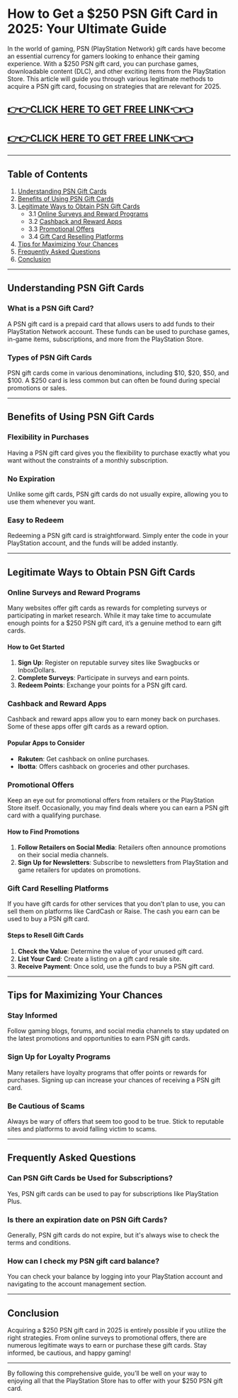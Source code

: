 # How to Get a $250 PSN Gift Card in 2025: Your Ultimate Guide


In the world of gaming, PSN (PlayStation Network) gift cards have become an essential currency for gamers looking to enhance their gaming experience. With a $250 PSN gift card, you can purchase games, downloadable content (DLC), and other exciting items from the PlayStation Store. This article will guide you through various legitimate methods to acquire a PSN gift card, focusing on strategies that are relevant for 2025.

[👉👉CLICK HERE TO GET FREE LINK👈👈](https://appbitly.com/kRfMR)
--
[👉👉CLICK HERE TO GET FREE LINK👈👈](https://appbitly.com/kRfMR)
--
---

## Table of Contents
1. [Understanding PSN Gift Cards](#understanding-psn-gift-cards)
2. [Benefits of Using PSN Gift Cards](#benefits-of-using-psn-gift-cards)
3. [Legitimate Ways to Obtain PSN Gift Cards](#legitimate-ways-to-obtain-psn-gift-cards)
   - 3.1 [Online Surveys and Reward Programs](#online-surveys-and-reward-programs)
   - 3.2 [Cashback and Reward Apps](#cashback-and-reward-apps)
   - 3.3 [Promotional Offers](#promotional-offers)
   - 3.4 [Gift Card Reselling Platforms](#gift-card-reselling-platforms)
4. [Tips for Maximizing Your Chances](#tips-for-maximizing-your-chances)
5. [Frequently Asked Questions](#frequently-asked-questions)
6. [Conclusion](#conclusion)

---

## Understanding PSN Gift Cards

### What is a PSN Gift Card?

A PSN gift card is a prepaid card that allows users to add funds to their PlayStation Network account. These funds can be used to purchase games, in-game items, subscriptions, and more from the PlayStation Store.

### Types of PSN Gift Cards

PSN gift cards come in various denominations, including $10, $20, $50, and $100. A $250 card is less common but can often be found during special promotions or sales.

---

## Benefits of Using PSN Gift Cards

### Flexibility in Purchases

Having a PSN gift card gives you the flexibility to purchase exactly what you want without the constraints of a monthly subscription.

### No Expiration

Unlike some gift cards, PSN gift cards do not usually expire, allowing you to use them whenever you want.

### Easy to Redeem

Redeeming a PSN gift card is straightforward. Simply enter the code in your PlayStation account, and the funds will be added instantly.

---

## Legitimate Ways to Obtain PSN Gift Cards

### Online Surveys and Reward Programs

Many websites offer gift cards as rewards for completing surveys or participating in market research. While it may take time to accumulate enough points for a $250 PSN gift card, it’s a genuine method to earn gift cards.

#### How to Get Started

1. **Sign Up**: Register on reputable survey sites like Swagbucks or InboxDollars.
2. **Complete Surveys**: Participate in surveys and earn points.
3. **Redeem Points**: Exchange your points for a PSN gift card.

### Cashback and Reward Apps

Cashback and reward apps allow you to earn money back on purchases. Some of these apps offer gift cards as a reward option.

#### Popular Apps to Consider

- **Rakuten**: Get cashback on online purchases.
- **Ibotta**: Offers cashback on groceries and other purchases.

### Promotional Offers

Keep an eye out for promotional offers from retailers or the PlayStation Store itself. Occasionally, you may find deals where you can earn a PSN gift card with a qualifying purchase.

#### How to Find Promotions

1. **Follow Retailers on Social Media**: Retailers often announce promotions on their social media channels.
2. **Sign Up for Newsletters**: Subscribe to newsletters from PlayStation and game retailers for updates on promotions.

### Gift Card Reselling Platforms

If you have gift cards for other services that you don’t plan to use, you can sell them on platforms like CardCash or Raise. The cash you earn can be used to buy a PSN gift card.

#### Steps to Resell Gift Cards

1. **Check the Value**: Determine the value of your unused gift card.
2. **List Your Card**: Create a listing on a gift card resale site.
3. **Receive Payment**: Once sold, use the funds to buy a PSN gift card.

---

## Tips for Maximizing Your Chances

### Stay Informed

Follow gaming blogs, forums, and social media channels to stay updated on the latest promotions and opportunities to earn PSN gift cards.

### Sign Up for Loyalty Programs

Many retailers have loyalty programs that offer points or rewards for purchases. Signing up can increase your chances of receiving a PSN gift card.

### Be Cautious of Scams

Always be wary of offers that seem too good to be true. Stick to reputable sites and platforms to avoid falling victim to scams.

---

## Frequently Asked Questions

### Can PSN Gift Cards be Used for Subscriptions?

Yes, PSN gift cards can be used to pay for subscriptions like PlayStation Plus.

### Is there an expiration date on PSN Gift Cards?

Generally, PSN gift cards do not expire, but it's always wise to check the terms and conditions.

### How can I check my PSN gift card balance?

You can check your balance by logging into your PlayStation account and navigating to the account management section.

---

## Conclusion

Acquiring a $250 PSN gift card in 2025 is entirely possible if you utilize the right strategies. From online surveys to promotional offers, there are numerous legitimate ways to earn or purchase these gift cards. Stay informed, be cautious, and happy gaming!

---

By following this comprehensive guide, you’ll be well on your way to enjoying all that the PlayStation Store has to offer with your $250 PSN gift card.
